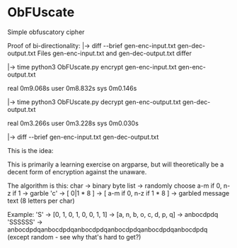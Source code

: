 # ObFUscate
Simple obfuscatory cipher

Proof of bi-directionality:
|-> diff --brief gen-enc-input.txt gen-dec-output.txt 
Files gen-enc-input.txt and gen-dec-output.txt differ

|-> time python3 ObFUscate.py encrypt gen-enc-input.txt gen-enc-output.txt

real	0m9.068s
user	0m8.832s
sys	0m0.146s

|-> time python3 ObFUscate.py decrypt gen-enc-output.txt gen-dec-output.txt

real	0m3.266s
user	0m3.228s
sys	0m0.030s

|-> diff --brief gen-enc-input.txt gen-dec-output.txt 


This is the idea:

This is primarily a learning exercise on argparse, but will theoretically be a decent form of encryption against the unaware.

The algorithm is this:
char -> binary byte list -> randomly choose a-m if 0, n-z if 1 -> garble
'c' -> [ 0|1 * 8 ] -> [ a-m if 0, n-z if 1 * 8 ] -> garbled message text (8 letters per char)

Example:
'S' -> [0, 1, 0, 1, 0, 0, 1, 1] -> [a, n, b, o, c, d, p, q] -> anbocdpdq
'SSSSSS' -> anbocdpdqanbocdpdqanbocdpdqanbocdpdqanbocdpdqanbocdpdq (except random - see why that's hard to get?)